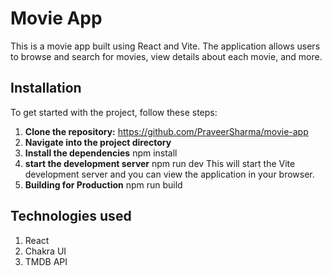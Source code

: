 # Movie App

This is a movie app built using React and Vite. The application allows users to browse and search for movies, view details about each movie, and more.


## Installation

To get started with the project, follow these steps:

1. **Clone the repository:**
    https://github.com/PraveerSharma/movie-app
2. **Navigate into the project directory**
3. **Install the dependencies**
   npm install
4. **start the development server**
   npm run dev
    This will start the Vite development server and you can view the application in your browser.
5. **Building for Production**
   npm run build

## Technologies used
1. React
2. Chakra UI
3. TMDB API
